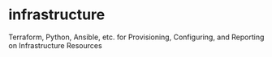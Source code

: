 # infrastructure
Terraform, Python, Ansible, etc. for Provisioning, Configuring, and Reporting on Infrastructure Resources
